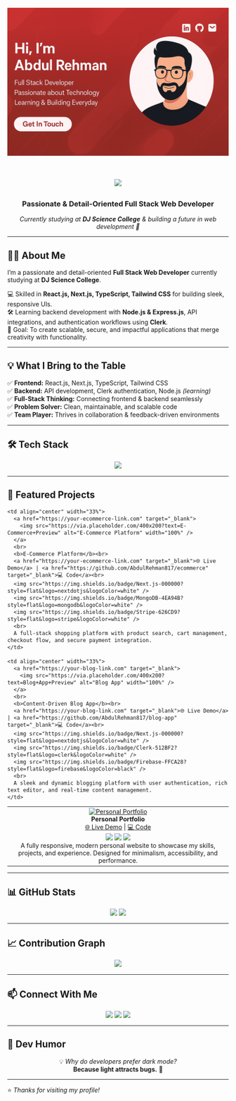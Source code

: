 <p align="center">
  <img src="https://raw.githubusercontent.com/AbdulRehman817/AbdulRehman817/main/myBanner.png" alt="Banner" />
</p>

<!-- Typing Animation -->
<h1 align="center">
  <img src="https://readme-typing-svg.herokuapp.com?size=30&duration=4000&color=0E9F6E&center=true&vCenter=true&width=600&lines=Hi+%F0%9F%91%8B%2C+I'm+Abdul+Rehman;Full+Stack+Web+Developer;React.js+%7C+Next.js+%7C+Node.js;Always+Learning+%F0%9F%8E%93" />
</h1>

<h3 align="center">Passionate & Detail-Oriented Full Stack Web Developer</h3>
<p align="center">
  <em>Currently studying at <b>DJ Science College</b> & building a future in web development 🚀</em>
</p>

---

## 👨‍💻 About Me
I’m a passionate and detail-oriented **Full Stack Web Developer** currently studying at **DJ Science College**.

💻 Skilled in **React.js, Next.js, TypeScript, Tailwind CSS** for building sleek, responsive UIs.  
🛠 Learning backend development with **Node.js & Express.js**, API integrations, and authentication workflows using **Clerk**.  
🎯 Goal: To create scalable, secure, and impactful applications that merge creativity with functionality.

---

## 💡 What I Bring to the Table
✅ **Frontend:** React.js, Next.js, TypeScript, Tailwind CSS  
✅ **Backend:** API development, Clerk authentication, Node.js *(learning)*  
✅ **Full-Stack Thinking:** Connecting frontend & backend seamlessly  
✅ **Problem Solver:** Clean, maintainable, and scalable code  
✅ **Team Player:** Thrives in collaboration & feedback-driven environments  

---

## 🛠 Tech Stack
<p align="center">
  <img src="https://skillicons.dev/icons?i=html,css,js,typescript,react,nextjs,tailwind,nodejs,express,mongodb,firebase,git,github,vscode" />
</p>

---

## 🚀 Featured Projects

<table>
  <tr>
    <td align="center" width="33%">
      <a href="https://your-portfolio-link.com" target="_blank">
        <img src="https://via.placeholder.com/400x200?text=Portfolio+Preview" alt="Personal Portfolio" width="100%" />
      </a>
      <br>
      <b>Personal Portfolio</b><br>
      <a href="https://your-portfolio-link.com" target="_blank">🌐 Live Demo</a> | <a href="https://github.com/AbdulRehman817/portfolio" target="_blank">💻 Code</a><br>
      <img src="https://img.shields.io/badge/React.js-20232A?style=flat&logo=react&logoColor=61DAFB" />
      <img src="https://img.shields.io/badge/Tailwind_CSS-38B2AC?style=flat&logo=tailwind-css&logoColor=white" />
      <img src="https://img.shields.io/badge/Vercel-000000?style=flat&logo=vercel&logoColor=white" />
      <br>
      A fully responsive, modern personal website to showcase my skills, projects, and experience. Designed for minimalism, accessibility, and performance.
    </td>

    <td align="center" width="33%">
      <a href="https://your-ecommerce-link.com" target="_blank">
        <img src="https://via.placeholder.com/400x200?text=E-Commerce+Preview" alt="E-Commerce Platform" width="100%" />
      </a>
      <br>
      <b>E-Commerce Platform</b><br>
      <a href="https://your-ecommerce-link.com" target="_blank">🌐 Live Demo</a> | <a href="https://github.com/AbdulRehman817/ecommerce" target="_blank">💻 Code</a><br>
      <img src="https://img.shields.io/badge/Next.js-000000?style=flat&logo=nextdotjs&logoColor=white" />
      <img src="https://img.shields.io/badge/MongoDB-4EA94B?style=flat&logo=mongodb&logoColor=white" />
      <img src="https://img.shields.io/badge/Stripe-626CD9?style=flat&logo=stripe&logoColor=white" />
      <br>
      A full-stack shopping platform with product search, cart management, checkout flow, and secure payment integration.
    </td>

    <td align="center" width="33%">
      <a href="https://your-blog-link.com" target="_blank">
        <img src="https://via.placeholder.com/400x200?text=Blog+App+Preview" alt="Blog App" width="100%" />
      </a>
      <br>
      <b>Content-Driven Blog App</b><br>
      <a href="https://your-blog-link.com" target="_blank">🌐 Live Demo</a> | <a href="https://github.com/AbdulRehman817/blog-app" target="_blank">💻 Code</a><br>
      <img src="https://img.shields.io/badge/Next.js-000000?style=flat&logo=nextdotjs&logoColor=white" />
      <img src="https://img.shields.io/badge/Clerk-512BF2?style=flat&logo=clerk&logoColor=white" />
      <img src="https://img.shields.io/badge/Firebase-FFCA28?style=flat&logo=firebase&logoColor=black" />
      <br>
      A sleek and dynamic blogging platform with user authentication, rich text editor, and real-time content management.
    </td>
  </tr>
</table>


---

## 📊 GitHub Stats
<p align="center">
  <img src="https://github-readme-stats.vercel.app/api?username=AbdulRehman817&show_icons=true&theme=tokyonight" height="165"/>
  <img src="https://github-readme-streak-stats.herokuapp.com?user=AbdulRehman817&theme=tokyonight" height="165"/>
</p>

---

## 📈 Contribution Graph
<p align="center">
  <img src="https://github-readme-activity-graph.vercel.app/graph?username=AbdulRehman817&theme=github-dark" />
</p>

---

## 📫 Connect With Me
<p align="center">
  <a href="https://linkedin.com/in/abdul-rehman-7aa108328" target="_blank"><img src="https://skillicons.dev/icons?i=linkedin" /></a>
  <a href="mailto:abdulrehmanbey1718@gmail.com"><img src="https://skillicons.dev/icons?i=gmail" /></a>
  <a href="https://github.com/AbdulRehmanBey"><img src="https://skillicons.dev/icons?i=github" /></a>
</p>

---

## 🐛 Dev Humor
<p align="center">
  💡 <i>Why do developers prefer dark mode?</i><br>
  <b>Because light attracts bugs.</b> 🐞
</p>

---
⭐️ *Thanks for visiting my profile!*
